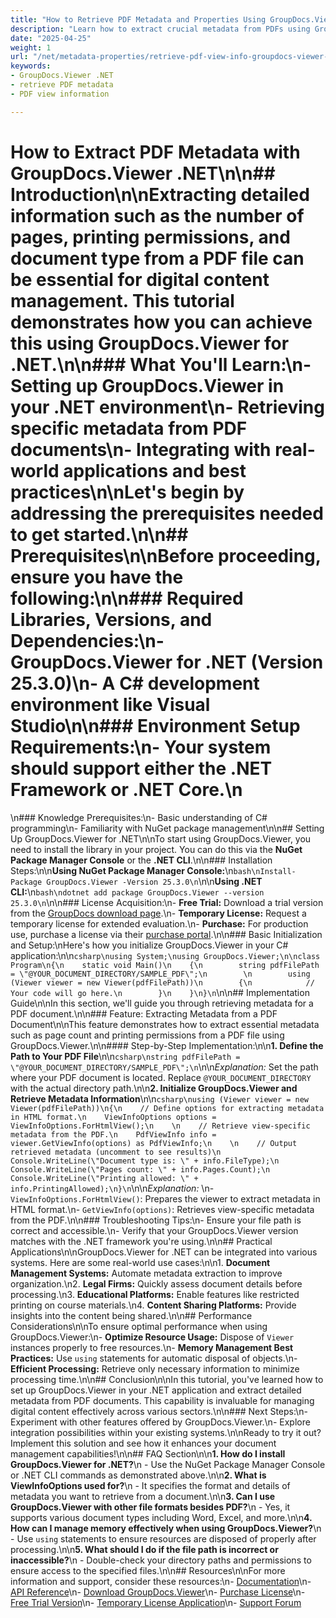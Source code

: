 ```yaml
---
title: "How to Retrieve PDF Metadata and Properties Using GroupDocs.Viewer .NET for Developers"
description: "Learn how to extract crucial metadata from PDFs using GroupDocs.Viewer for .NET, including page count and printing permissions. Perfect for developers in document management."
date: "2025-04-25"
weight: 1
url: "/net/metadata-properties/retrieve-pdf-view-info-groupdocs-viewer-net/"
keywords:
- GroupDocs.Viewer .NET
- retrieve PDF metadata
- PDF view information

---
```



# How to Extract PDF Metadata with GroupDocs.Viewer .NET\n\n## Introduction\n\nExtracting detailed information such as the number of pages, printing permissions, and document type from a PDF file can be essential for digital content management. This tutorial demonstrates how you can achieve this using GroupDocs.Viewer for .NET.\n\n### What You'll Learn:\n- Setting up GroupDocs.Viewer in your .NET environment\n- Retrieving specific metadata from PDF documents\n- Integrating with real-world applications and best practices\n\nLet's begin by addressing the prerequisites needed to get started.\n\n## Prerequisites\n\nBefore proceeding, ensure you have the following:\n\n### Required Libraries, Versions, and Dependencies:\n- **GroupDocs.Viewer** for .NET (Version 25.3.0)\n- A C# development environment like Visual Studio\n\n### Environment Setup Requirements:\n- Your system should support either the .NET Framework or .NET Core.\n  
\n### Knowledge Prerequisites:\n- Basic understanding of C# programming\n- Familiarity with NuGet package management\n\n## Setting Up GroupDocs.Viewer for .NET\n\nTo start using GroupDocs.Viewer, you need to install the library in your project. You can do this via the **NuGet Package Manager Console** or the **.NET CLI**.\n\n### Installation Steps:\n\n**Using NuGet Package Manager Console:**\n```bash\nInstall-Package GroupDocs.Viewer -Version 25.3.0\n```\n\n**Using .NET CLI:**\n```bash\ndotnet add package GroupDocs.Viewer --version 25.3.0\n```\n\n### License Acquisition:\n- **Free Trial:** Download a trial version from the [GroupDocs download page](https://releases.groupdocs.com/viewer/net/).\n- **Temporary License:** Request a temporary license for extended evaluation.\n- **Purchase:** For production use, purchase a license via their [purchase portal](https://purchase.groupdocs.com/buy).\n\n### Basic Initialization and Setup:\nHere's how you initialize GroupDocs.Viewer in your C# application:\n\n```csharp\nusing System;\nusing GroupDocs.Viewer;\n\nclass Program\n{\n    static void Main()\n    {\n        string pdfFilePath = \"@YOUR_DOCUMENT_DIRECTORY/SAMPLE_PDF\";\n        \n        using (Viewer viewer = new Viewer(pdfFilePath))\n        {\n            // Your code will go here.\n        }\n    }\n}\n```\n\n## Implementation Guide\n\nIn this section, we'll guide you through retrieving metadata for a PDF document.\n\n### Feature: Extracting Metadata from a PDF Document\n\nThis feature demonstrates how to extract essential metadata such as page count and printing permissions from a PDF file using GroupDocs.Viewer.\n\n#### Step-by-Step Implementation:\n\n**1. Define the Path to Your PDF File**\n\n```csharp\nstring pdfFilePath = \"@YOUR_DOCUMENT_DIRECTORY/SAMPLE_PDF\";\n```\n\n*Explanation:* Set the path where your PDF document is located. Replace `@YOUR_DOCUMENT_DIRECTORY` with the actual directory path.\n\n**2. Initialize GroupDocs.Viewer and Retrieve Metadata Information**\n\n```csharp\nusing (Viewer viewer = new Viewer(pdfFilePath))\n{\n    // Define options for extracting metadata in HTML format.\n    ViewInfoOptions options = ViewInfoOptions.ForHtmlView();\n    \n    // Retrieve view-specific metadata from the PDF.\n    PdfViewInfo info = viewer.GetViewInfo(options) as PdfViewInfo;\n    \n    // Output retrieved metadata (uncomment to see results)\n    Console.WriteLine(\"Document type is: \" + info.FileType);\n    Console.WriteLine(\"Pages count: \" + info.Pages.Count);\n    Console.WriteLine(\"Printing allowed: \" + info.PrintingAllowed);\n}\n```\n\n*Explanation:* \n- `ViewInfoOptions.ForHtmlView()`: Prepares the viewer to extract metadata in HTML format.\n- `GetViewInfo(options)`: Retrieves view-specific metadata from the PDF.\n\n### Troubleshooting Tips:\n- Ensure your file path is correct and accessible.\n- Verify that your GroupDocs.Viewer version matches with the .NET framework you're using.\n\n## Practical Applications\n\nGroupDocs.Viewer for .NET can be integrated into various systems. Here are some real-world use cases:\n\n1. **Document Management Systems:** Automate metadata extraction to improve organization.\n2. **Legal Firms:** Quickly assess document details before processing.\n3. **Educational Platforms:** Enable features like restricted printing on course materials.\n4. **Content Sharing Platforms:** Provide insights into the content being shared.\n\n## Performance Considerations\n\nTo ensure optimal performance when using GroupDocs.Viewer:\n- **Optimize Resource Usage:** Dispose of `Viewer` instances properly to free resources.\n- **Memory Management Best Practices:** Use `using` statements for automatic disposal of objects.\n- **Efficient Processing:** Retrieve only necessary information to minimize processing time.\n\n## Conclusion\n\nIn this tutorial, you've learned how to set up GroupDocs.Viewer in your .NET application and extract detailed metadata from PDF documents. This capability is invaluable for managing digital content effectively across various sectors.\n\n### Next Steps:\n- Experiment with other features offered by GroupDocs.Viewer.\n- Explore integration possibilities within your existing systems.\n\nReady to try it out? Implement this solution and see how it enhances your document management capabilities!\n\n## FAQ Section\n\n**1. How do I install GroupDocs.Viewer for .NET?**\n   - Use the NuGet Package Manager Console or .NET CLI commands as demonstrated above.\n\n**2. What is ViewInfoOptions used for?**\n   - It specifies the format and details of metadata you want to retrieve from a document.\n\n**3. Can I use GroupDocs.Viewer with other file formats besides PDF?**\n   - Yes, it supports various document types including Word, Excel, and more.\n\n**4. How can I manage memory effectively when using GroupDocs.Viewer?**\n   - Use `using` statements to ensure resources are disposed of properly after processing.\n\n**5. What should I do if the file path is incorrect or inaccessible?**\n   - Double-check your directory paths and permissions to ensure access to the specified files.\n\n## Resources\n\nFor more information and support, consider these resources:\n- [Documentation](https://docs.groupdocs.com/viewer/net/)\n- [API Reference](https://reference.groupdocs.com/viewer/net/)\n- [Download GroupDocs.Viewer](https://releases.groupdocs.com/viewer/net/)\n- [Purchase License](https://purchase.groupdocs.com/buy)\n- [Free Trial Version](https://releases.groupdocs.com/viewer/net/)\n- [Temporary License Application](https://purchase.groupdocs.com/temporary-license/)\n- [Support Forum](https://forum.groupdocs.com/c/viewer/10)
